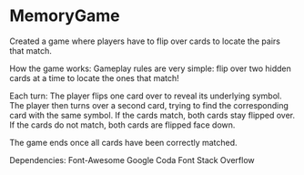 # MemoryGame
Created a game where players have to flip over cards to locate the pairs that match. 

How the game works:
Gameplay rules are very simple: flip over two hidden cards at a time to locate the ones that match!

Each turn:
The player flips one card over to reveal its underlying symbol.
The player then turns over a second card, trying to find the corresponding card with the same symbol.
If the cards match, both cards stay flipped over.
If the cards do not match, both cards are flipped face down.

The game ends once all cards have been correctly matched.

Dependencies:
Font-Awesome
Google Coda Font
Stack Overflow
